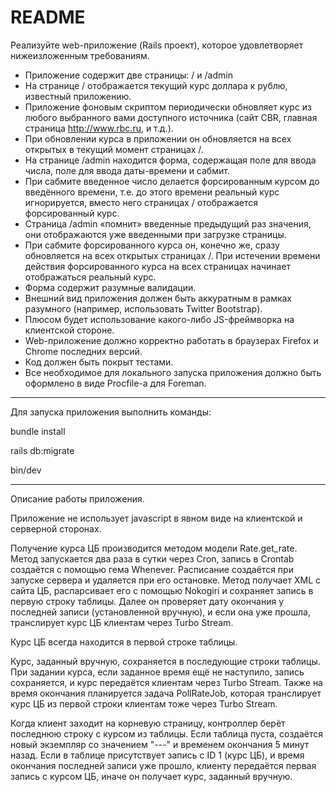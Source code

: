 # README

Реализуйте web-приложение (Rails проект), которое удовлетворяет
нижеизложенным требованиям.
* Приложение содержит две страницы: / и /admin
* На странице / отображается текущий курс доллара к рублю, известный
приложению.
* Приложение фоновым скриптом периодически обновляет курс из любого
выбранного вами доступного источника (сайт CBR, главная страница
http://www.rbc.ru, и т.д.).
* При обновлении курса в приложении он обновляется на всех открытых в
текущий момент страницах /.
* На странице /admin находится форма, содержащая поле для ввода числа,
поле для ввода даты-времени и сабмит.
* При сабмите введенное число делается форсированным курсом до введённого
времени, т.е. до этого времени реальный курс игнорируется, вместо него
страницах / отображается форсированный курс. 
* Страница /admin «помнит» введенные предыдущий раз значения, они
отображаются уже введенными при загрузке страницы.
* При сабмите форсированного курса он, конечно же, cразу обновляется на всех
открытых страницах /. При истечении времени действия форсированного
курса на всех страницах начинает отображаться реальный курс.
* Форма содержит разумные валидации.
* Внешний вид приложения должен быть аккуратным в рамках разумного
(например, использовать Twitter Bootstrap).
* Плюсом будет использование какого-либо JS-фреймворка на клиентской
стороне.
* Web-приложение должно корректно работать в браузерах Firefox и Chrome
последних версий.
* Код должен быть покрыт тестами.
* Все необходимое для локального запуска приложения должно быть
оформлено в виде Procfile-а для Foreman.

*   *   *   *   *   *

Для запуска приложения выполнить команды:

bundle install

rails db:migrate

bin/dev

*   *   *   *   *   *

Описание работы приложения.

Приложение не использует javascript в явном виде на клиентской и серверной 
сторонах. 

Получение курса ЦБ производится методом модели Rate.get_rate.
Метод запускается два раза в сутки через Cron, запись в Crontab создаётся с 
помощью гема Whenever. Расписание создаётся при запуске сервера и удаляется 
при его остановке. Метод получает XML с сайта ЦБ, распарсивает его с помощью 
Nokogiri и сохраняет запись в первую строку таблицы. Далее он проверяет дату 
окончания у последней записи (установленной вручную), и если она уже прошла, 
транслирует курс ЦБ клиентам через Turbo Stream.

Курс ЦБ всегда находится в первой строке таблицы.

Курс, заданный вручную, сохраняется в последующие строки таблицы. При задании 
курса, если заданное время ещё не наступило, запись сохраняется, и курс передаётся 
клиентам через Turbo Stream. Также на время окончания планируется задача PollRateJob, 
которая транслирует курс ЦБ из первой строки клиентам тоже через Turbo Stream.

Когда клиент заходит на корневую страницу, контроллер берёт последнюю строку с 
курсом из таблицы. Если таблица пуста, создаётся новый экземпляр со значением 
"---" и временем окончания 5 минут назад. Если в таблице присутствует
запись с ID 1 (курс ЦБ), и время окончания последней записи уже прошло, клиенту 
передаётся первая запись с курсом ЦБ, иначе он получает курс, заданный вручную.

